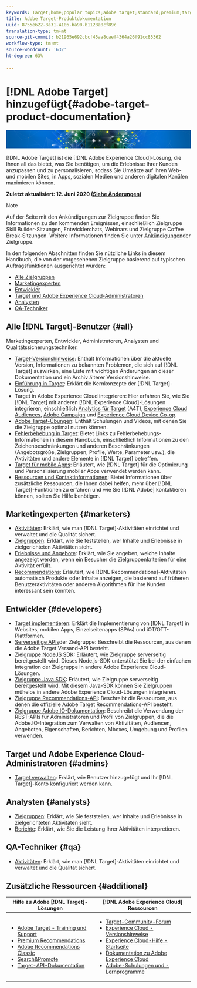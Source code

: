 ```yaml
---
keywords: Target;home;popular topics;adobe target;standard;premium;target documentation;adobe target documentation
title: Adobe Target-Produktdokumentation
uuid: 8755e622-8a31-4106-ba90-b1128a0cf89c
translation-type: tm+mt
source-git-commit: b21965e692cbcf45aa8caef4364a26f91cc85362
workflow-type: tm+mt
source-wordcount: '632'
ht-degree: 63%

---
```



# [!DNL Adobe Target] hinzugefügt{#adobe-target-product-documentation}

![Banner](assets/target-home-banner-simple.png)

[!DNL Adobe Target] ist die [!DNL Adobe Experience Cloud]-Lösung, die Ihnen all das bietet, was Sie benötigen, um die Erlebnisse Ihrer Kunden anzupassen und zu personalisieren, sodass Sie Umsätze auf Ihren Web- und mobilen Sites, in Apps, sozialen Medien und anderen digitalen Kanälen maximieren können.

**Zuletzt aktualisiert: 12. Juni 2020 ([Siehe Änderungen](r-release-notes/doc-change.md))**

>[!NOTE]
>
>Auf der Seite mit den Ankündigungen zur Zielgruppe finden Sie Informationen zu den kommenden Ereignissen, einschließlich Zielgruppe Skill Builder-Sitzungen, Entwicklerchats, Webinars und Zielgruppe Coffee Break-Sitzungen. Weitere Informationen finden Sie unter [Ankündigungen](/help/r-release-notes/target-announcements.md)der Zielgruppe.

In den folgenden Abschnitten finden Sie nützliche Links in diesem Handbuch, die von der vorgesehenen Zielgruppe basierend auf typischen Auftragsfunktionen ausgerichtet wurden:

- [Alle Zielgruppen](#all)
- [Marketingexperten](#marketers)
- [Entwickler](#developers)
- [Target und Adobe Experience Cloud-Administratoren](#admins)
- [Analysten](#analysts)
- [QA-Techniker](#qa)

## Alle [!DNL Target]-Benutzer {#all}

Marketingexperten, Entwickler, Administratoren, Analysten und Qualitätssicherungstechniker.

- [Target-Versionshinweise](r-release-notes/release-notes.md): Enthält Informationen über die aktuelle Version, Informationen zu bekannten Problemen, die sich auf [!DNL Target] auswirken, eine Liste mit wichtigen Änderungen an dieser Dokumentation und ein Archiv älterer Versionshinweise.
- [Einführung in Target](c-intro/intro.md): Erklärt die Kernkonzepte der [!DNL Target]-Lösung.
- Target in Adobe Experience Cloud integrieren: Hier erfahren Sie, wie Sie [!DNL Target] mit anderen [!DNL Experience Cloud]-Lösungen integrieren, einschließlich [Analytics für Target](/help/c-integrating-target-with-mac/a4t/a4t.md) (A4T), [Experience Cloud Audiences](/help/c-integrating-target-with-mac/mmp.md), [Adobe Campaign](/help/c-integrating-target-with-mac/campaign-and-target.md) und [Experience Cloud Device Co-op](/help/c-integrating-target-with-mac/experience-cloud-device-co-op.md).
- [Adobe Target-Übungen](https://docs.adobe.com/content/help/en/target-learn/tutorials/overview.html): Enthält Schulungen und Videos, mit denen Sie die Zielgruppe optimal nutzen können.
- [Fehlerbehebung in Target](r-troubleshooting-target/troubleshooting-target.md): Bietet Links zu Fehlerbehebungs-Informationen in diesem Handbuch, einschließlich Informationen zu den Zeichenbeschränkungen und anderen Beschränkungen (Angebotsgröße, Zielgruppen, Profile, Werte, Parameter usw.), die Aktivitäten und andere Elemente in [!DNL Target] betreffen.
- [Target für mobile Apps](c-target-mobile-app/target-mobile-app.md): Erläutert, wie [!DNL Target] für die Optimierung und Personalisierung mobiler Apps verwendet werden kann.
- [Ressourcen und Kontaktinformationen](cmp-resources-and-contact-information.md): Bietet Informationen über zusätzliche Ressourcen, die Ihnen dabei helfen, mehr über [!DNL Target]-Funktionen zu erfahren und wie Sie [!DNL Adobe] kontaktieren können, sollten Sie Hilfe benötigen.

## Marketingexperten {#marketers}

- [Aktivitäten](c-activities/activities.md): Erklärt, wie man [!DNL Target]-Aktivitäten einrichtet und verwaltet und die Qualität sichert.
- [Zielgruppen](c-target/target.md): Erklärt, wie Sie feststellen, wer Inhalte und Erlebnisse in zielgerichteten Aktivitäten sieht.
- [Erlebnisse und Angebote](c-experiences/experiences.md): Erklärt, wie Sie angeben, welche Inhalte angezeigt werden, wenn ein Besucher die Zielgruppenkriterien für eine Aktivität erfüllt.
- [Recommendations](c-recommendations/recommendations.md): Erläutert, wie [!DNL Recommendations]-Aktivitäten automatisch Produkte oder Inhalte anzeigen, die basierend auf früheren Benutzeraktivitäten oder anderen Algorithmen für Ihre Kunden interessant sein könnten.

## Entwickler {#developers}

- [Target implementieren](c-implementing-target/implementing-target.md): Erklärt die Implementierung von [!DNL Target] in Websites, mobilen Apps, Einzelseitenapps (SPAs) und iOT/OTT-Plattformen.
- [Serverseitige APIs](https://developers.adobetarget.com/api/delivery-api/)der Zielgruppe: Beschreibt die Ressourcen, aus denen die Adobe Target Versand-API besteht.
- [Zielgruppe NodeJS SDK](https://github.com/adobe/target-nodejs-sdk): Erläutert, wie Zielgruppe serverseitig bereitgestellt wird. Dieses Node.js-SDK unterstützt Sie bei der einfachen Integration der Zielgruppe in andere Adobe Experience Cloud-Lösungen.
- [Zielgruppe Java SDK](https://github.com/adobe/target-java-sdk): Erläutert, wie Zielgruppe serverseitig bereitgestellt wird. Mit diesem Java-SDK können Sie Zielgruppen mühelos in andere Adobe Experience Cloud-Lösungen integrieren.
- [Zielgruppe Recommendations-API](https://developers.adobetarget.com/api/recommendations/): Beschreibt die Ressourcen, aus denen die offizielle Adobe Target Recommendations-API besteht.
- [Zielgruppe Adobe.IO-Dokumentation](http://developers.adobetarget.com/api/#introduction): Beschreibt die Verwendung der REST-APIs für Administratoren und Profil von Zielgruppen, die die Adobe.IO-Integration zum Verwalten von Aktivitäten, Audiencen, Angeboten, Eigenschaften, Berichten, Mboxes, Umgebung und Profilen verwenden.

## Target und Adobe Experience Cloud-Administratoren {#admins}

- [Target verwalten](administrating-target/administrating-target.md): Erklärt, wie Benutzer hinzugefügt und Ihr [!DNL Target]-Konto konfiguriert werden kann.

## Analysten {#analysts}

- [Zielgruppen](c-target/target.md): Erklärt, wie Sie feststellen, wer Inhalte und Erlebnisse in zielgerichteten Aktivitäten sieht.
- [Berichte](c-reports/reports.md): Erklärt, wie Sie die Leistung Ihrer Aktivitäten interpretieren.

## QA-Techniker {#qa}

- [Aktivitäten](c-activities/activities.md): Erklärt, wie man [!DNL Target]-Aktivitäten einrichtet und verwaltet und die Qualität sichert.

## Zusätzliche Ressourcen {#additional}

| Hilfe zu Adobe [!DNL Target]-Lösungen | [!DNL Adobe Experience Cloud] Ressourcen |
|--- |--- |
| <ul><li>[Adobe Target - Training und Support](https://helpx.adobe.com/de/support/target.html)</li><li>[Premium Recommendations](c-recommendations/recommendations.md)</li><li>[Adobe Recommendations Classic](/help/assets/adobe-recommendations-classic.pdf)</li><li>[Search&amp;Promote](https://docs.adobe.com/content/help/en/search-promote/using/sp-home.html)</li><li>[Target-API-Dokumentation](c-implementing-target/c-api-and-sdk-overview/api-and-sdk-overview.md)</li></ul> | <ul><li>[Target-Community-Forum](https://forums.adobe.com/community/experience-cloud/marketing-cloud/target)</li><li>[Experience Cloud - Versionshinweise](https://docs.adobe.com/content/help/en/release-notes/experience-cloud/current.html)</li><li>[Experience Cloud-Hilfe - Startseite](https://helpx.adobe.com/support/experience-cloud.html)</li><li>[Dokumentation zu Adobe Experience Cloud](https://docs.adobe.com/content/help/en/experience-cloud/user-guides/home.html)</li><li>[Adobe-Schulungen und -Lernprogramme](https://helpx.adobe.com/learning.html?promoid=KAUDK)</li></ul> |  |
